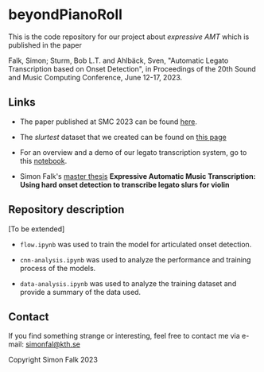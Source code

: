 # beyondPianoRoll
This is the code repository for our project about *expressive AMT* which is published in the paper 

Falk, Simon; Sturm, Bob L.T. and Ahlbäck, Sven, "Automatic Legato Transcription based on Onset Detection", in Proceedings of the 20th Sound and Music Computing Conference, June 12-17, 2023.

## Links

- The paper published at SMC 2023 can be found [here](automatic_legato_transcription_smc_paper.pdf).

- The *slurtest* dataset that we created can be found on [this page](https://www.kth.se/profile/bobs/page/research-data)

- For an overview and a demo of our legato transcription system, go to this [notebook](demo.ipynb).

- Simon Falk's [master thesis](https://urn.kb.se/resolve?urn=urn:nbn:se:kth:diva-321466) **Expressive Automatic Music Transcription: Using hard onset detection to transcribe legato slurs for violin**

## Repository description

[To be extended]

- `flow.ipynb` was used to train the model for articulated onset detection.

- `cnn-analysis.ipynb` was used to analyze the performance and training process of the models.

- `data-analysis.ipynb` was used to analyze the training dataset and provide a summary of the data used.

## Contact

If you find something strange or interesting, feel free to contact me via e-mail: [simonfal@kth.se](mailto:simonfal@kth.se)

Copyright Simon Falk 2023
